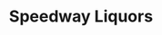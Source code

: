 ---
title: "Speedway Liquors"
url: /indianapolis/speedway-liquors-east-16th-street/
shop: Spirituosen
---